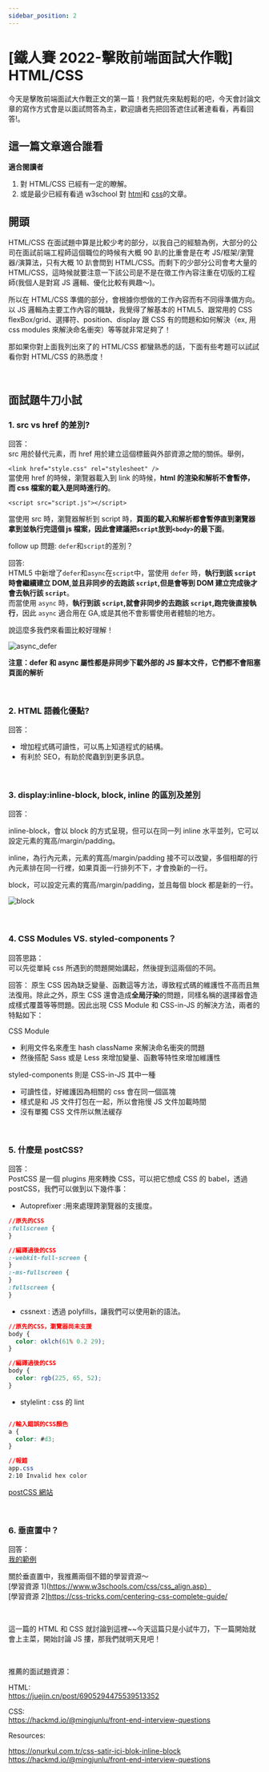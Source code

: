 ```yaml
---
sidebar_position: 2
---
```


# [鐵人賽 2022-擊敗前端面試大作戰] HTML/CSS

今天是擊敗前端面試大作戰正文的第一篇！我們就先來點輕鬆的吧，今天會討論文章的寫作方式會是以面試問答為主，歡迎讀者先把回答遮住試著達看看，再看回答!。

## 這一篇文章適合誰看

**適合閱讀者**

1. 對 HTML/CSS 已經有一定的瞭解。
2. 或是最少已經有看過 w3school 對 [html](https://www.w3schools.com/html/)和 [css](https://www.w3schools.com/css/)的文章。

## 開頭

HTML/CSS 在面試題中算是比較少考的部分，以我自己的經驗為例，大部分的公司在面試前端工程師這個職位的時候有大概 90 趴的比重會是在考 JS/框架/瀏覽器/演算法，只有大概 10 趴會問到 HTML/CSS。而剩下的少部分公司會考大量的 HTML/CSS，這時候就要注意一下該公司是不是在徵工作內容注重在切版的工程師(我個人是對寫 JS 邏輯、優化比較有興趣～)。

所以在 HTML/CSS 準備的部分，會根據你想做的工作內容而有不同得準備方向。
以 JS 邏輯為主要工作內容的職缺，我覺得了解基本的 HTML5、跟常用的 CSS flexBox/grid、選擇符、position、display 跟 CSS 有的問題和如何解決（ex, 用 css modules 來解決命名衝突）等等就非常足夠了！

那如果你對上面我列出來了的 HTML/CSS 都蠻熟悉的話，下面有些考題可以試試看你對 HTML/CSS 的熟悉度！

&nbsp;

## 面試題牛刀小試

### 1. src vs href 的差別?

回答：  
src 用於替代元素，而 href 用於建立這個標籤與外部資源之間的關係。舉例，

`<link href="style.css" rel="stylesheet" />`  
當使用 href 的時候，瀏覽器載入到 link 的時候，**html 的渲染和解析不會暫停，而 css 檔案的載入是同時進行的**。

`<script src="script.js"></script>`

當使用 src 時，瀏覽器解析到 script 時，**頁面的載入和解析都會暫停直到瀏覽器拿到並執行完這個 js 檔案，因此會建議把`script`放到`<body>`的最下面**。

follow up 問題: `defer`和`script`的差別？

回答:  
HTML5 中新增了`defer`和`async`在`script`中，當使用 `defer` 時，**執行到該 `script` 時會繼續建立 DOM,並且非同步的去跑該 `script`,但是會等到 DOM 建立完成後才會去執行該 `script`**。  
而當使用 `async` 時，**執行到該 `script`,就會非同步的去跑該 `script`,跑完後直接執行**，因此 `async` 適合用在 GA,或是其他不會影響使用者體驗的地方。

說這麼多我們來看圖比較好理解！

![async_defer](./Img/defer:async.png)

**注意：defer 和 async 屬性都是非同步下載外部的 JS 腳本文件，它們都不會阻塞頁面的解析**

&nbsp;

### 2. HTML 語義化優點?

回答：

- 增加程式碼可讀性，可以馬上知道程式的結構。
- 有利於 SEO，有助於爬蟲到到更多訊息。

&nbsp;

### 3. display:inline-block, block, inline 的區別及差別

回答：

inline-block，會以 block 的方式呈現，但可以在同一列 inline 水平並列，它可以設定元素的寬高/margin/padding。

inline，為行內元素，元素的寬高/margin/padding 接不可以改變，多個相鄰的行內元素排在同一行裡，如果頁面一行排列不下，才會換新的一行。

block，可以設定元素的寬高/margin/padding，並且每個 block 都是新的一行。

![block](./Img/block.jpeg)

&nbsp;

### 4. CSS Modules VS. styled-components？

回答思路：  
可以先從單純 css 所遇到的問題開始講起，然後提到這兩個的不同。

回答：
原生 CSS 因為缺乏變量、函數這等方法，導致程式碼的維護性不高而且無法復用。除此之外，原生 CSS 還會造成**全局汙染**的問題，同樣名稱的選擇器會造成樣式覆蓋等等問題。因此出現 CSS Module 和 CSS-in-JS 的解決方法，兩者的特點如下：

CSS Module

- 利用文件名來產生 hash className 來解決命名衝突的問題
- 然後搭配 Sass 或是 Less 來增加變量、函數等特性來增加維護性

styled-components 則是 CSS-in-JS 其中一種

- 可讀性佳，好維護因為相關的 css 會在同一個區塊
- 樣式是和 JS 文件打包在一起，所以會拖慢 JS 文件加載時間
- 沒有單獨 CSS 文件所以無法緩存

&nbsp;

### 5. 什麼是 postCSS?

回答：  
PostCSS 是一個 plugins 用來轉換 CSS，可以把它想成 CSS 的 babel，透過 postCSS，我們可以做到以下幾件事：

- Autoprefixer
  :用來處理跨瀏覽器的支援度。

```css
//原先的CSS
:fullscreen {
}

//編譯過後的CSS
:-webkit-full-screen {
}
:-ms-fullscreen {
}
:fullscreen {
}
```

- cssnext
  : 透過 polyfills，讓我們可以使用新的語法。

```css
//原先的CSS，瀏覽器尚未支援
body {
  color: oklch(61% 0.2 29);
}

//編譯過後的CSS
body {
  color: rgb(225, 65, 52);
}
```

- stylelint
  : css 的 lint

```css

//輸入錯誤的CSS顏色
a {
  color: #d3;
}

//報錯
app.css
2:10 Invalid hex color


```

[postCSS 網站](https://postcss.org/)

&nbsp;

### 6. 垂直置中？

回答：  
[我的範例](https://codesandbox.io/s/intelligent-lamarr-xrbi95?file=/src/App.js)

關於垂直置中，我推薦兩個不錯的學習資源～  
[學習資源 1](https://www.w3schools.com/css/css_align.asp）  
[學習資源 2]https://css-tricks.com/centering-css-complete-guide/

&nbsp;

這一篇的 HTML 和 CSS 就討論到這裡~~今天這篇只是小試牛刀，下一篇開始就會上主菜，開始討論 JS 摟，那我們就明天見吧！

&nbsp;

推薦的面試題資源：

HTML:  
https://juejin.cn/post/6905294475539513352

CSS:  
https://hackmd.io/@mingjunlu/front-end-interview-questions

Resources:

https://onurkul.com.tr/css-satir-ici-blok-inline-block
https://hackmd.io/@mingjunlu/front-end-interview-questions
